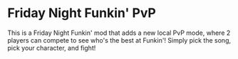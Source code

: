 # Friday Night Funkin' PvP

This is a Friday Night Funkin' mod that adds a new local PvP mode, where 2 players can compete to see who's the best at Funkin'! Simply pick the song, pick your character, and fight!
